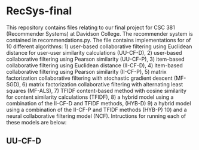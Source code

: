 # RecSys-final

This repository contains files relating to our final project for CSC 381 (Recommender Systems) at Davidson College. The recommender system is contained in recommendations.py. The file contains implementations for of 10 different algorithms: 1) user-based collaborative filtering using Euclidean distance for user-user similarity calculations (UU-CF-D), 2) user-based collaborative filtering using Pearson similarity (UU-CF-P), 3) item-based collaborative filtering using Euclidean distance (II-CF-D), 4) item-based collaborative filtering using Pearson similarity (II-CF-P), 5) matrix factorization collaborative filtering with stochastic gradient descent (MF-SGD), 6) matrix factorization collaborative filtering with alternating least squares (MF-ALS), 7) TFIDF content-based method with cosine similarity for content similarity calculations (TFIDF), 8) a hybrid model using a combination of the II-CF-D and TFIDF methods, (HYB-D) 9) a hybrid model using a combination of the II-CF-P and TFIDF methods (HYB-P) 10) and a neural collaborative filtering model (NCF). Intructions for running each of these models are below:


## UU-CF-D


